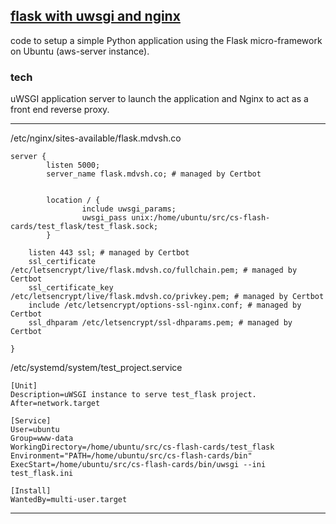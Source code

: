 ## [flask with uwsgi and nginx](flask.mdvsh.co)

code to setup a simple Python application using the Flask micro-framework on Ubuntu (aws-server instance).

### tech

uWSGI application server to launch the application and Nginx to act as a front end reverse proxy.

---

/etc/nginx/sites-available/flask.mdvsh.co
```
server {
        listen 5000;
        server_name flask.mdvsh.co; # managed by Certbot


        location / {
                include uwsgi_params;
                uwsgi_pass unix:/home/ubuntu/src/cs-flash-cards/test_flask/test_flask.sock;
        }

    listen 443 ssl; # managed by Certbot
    ssl_certificate /etc/letsencrypt/live/flask.mdvsh.co/fullchain.pem; # managed by Certbot
    ssl_certificate_key /etc/letsencrypt/live/flask.mdvsh.co/privkey.pem; # managed by Certbot
    include /etc/letsencrypt/options-ssl-nginx.conf; # managed by Certbot
    ssl_dhparam /etc/letsencrypt/ssl-dhparams.pem; # managed by Certbot

}
```

/etc/systemd/system/test_project.service
```
[Unit]
Description=uWSGI instance to serve test_flask project.
After=network.target

[Service]
User=ubuntu
Group=www-data
WorkingDirectory=/home/ubuntu/src/cs-flash-cards/test_flask
Environment="PATH=/home/ubuntu/src/cs-flash-cards/bin"
ExecStart=/home/ubuntu/src/cs-flash-cards/bin/uwsgi --ini test_flask.ini

[Install]
WantedBy=multi-user.target
```

---

